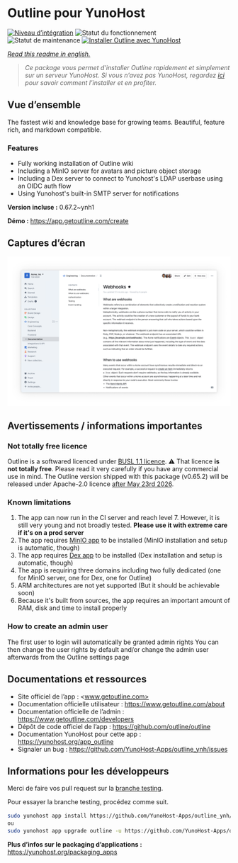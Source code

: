 <!--
N.B.: This README was automatically generated by https://github.com/YunoHost/apps/tree/master/tools/README-generator
It shall NOT be edited by hand.
-->

# Outline pour YunoHost

[![Niveau d’intégration](https://dash.yunohost.org/integration/outline.svg)](https://dash.yunohost.org/appci/app/outline) ![Statut du fonctionnement](https://ci-apps.yunohost.org/ci/badges/outline.status.svg) ![Statut de maintenance](https://ci-apps.yunohost.org/ci/badges/outline.maintain.svg)
[![Installer Outline avec YunoHost](https://install-app.yunohost.org/install-with-yunohost.svg)](https://install-app.yunohost.org/?app=outline)

*[Read this readme in english.](./README.md)*

> *Ce package vous permet d’installer Outline rapidement et simplement sur un serveur YunoHost.
Si vous n’avez pas YunoHost, regardez [ici](https://yunohost.org/#/install) pour savoir comment l’installer et en profiter.*

## Vue d’ensemble

The fastest wiki and knowledge base for growing teams. Beautiful, feature rich, and markdown compatible.

### Features

- Fully working installation of Outline wiki
- Including a MinIO server for avatars and picture object storage
- Including a Dex server to connect to Yunohost's LDAP userbase using an OIDC auth flow
- Using Yunohost's built-in SMTP server for notifications


**Version incluse :** 0.67.2~ynh1

**Démo :** https://app.getoutline.com/create

## Captures d’écran

![Capture d’écran de Outline](./doc/screenshots/outline_screenshot.png)

## Avertissements / informations importantes

### Not totally free licence
Outline is a softwared licenced under [BUSL 1.1 licence](https://spdx.org/licenses/BUSL-1.1.html). 
⚠️ That licence **is not totally free**. Please read it very carefully if you have any commercial use in mind.
The Outline version shipped with this package (v0.65.2) will be released under Apache-2.0 licence [after May 23rd 2026](https://github.com/outline/outline/blob/151c2c731a94eefdda4e62f311308e9bd4615838/LICENSE).

### Known limitations

1. The app can now run in the CI server and reach level 7. However, it is still very young and not broadly tested. **Please use it with extreme care if it's on a prod server**
2. The app requires [MinIO app](https://github.com/YunoHost-apps/minio_ynh) to be installed (MinIO installation and setup is automatic, though)
3. The app requires [Dex app](https://github.com/YunoHost-apps/dex_ynh) to be installed (Dex installation and setup is automatic, though)
4. The app is requiring three domains including two fully dedicated (one for MinIO server, one for Dex, one for Outline)
5. ARM architectures are not yet supported (But it should be achievable soon)
6. Because it's built from sources, the app requires an important amount of RAM, disk and time to install properly


### How to create an admin user

The first user to login will automatically be granted admin rights
You can then change the user rights by default and/or change the admin user afterwards from the Outline settings page

## Documentations et ressources

* Site officiel de l’app : <www.getoutline.com>
* Documentation officielle utilisateur : <https://www.getoutline.com/about>
* Documentation officielle de l’admin : <https://www.getoutline.com/developers>
* Dépôt de code officiel de l’app : <https://github.com/outline/outline>
* Documentation YunoHost pour cette app : <https://yunohost.org/app_outline>
* Signaler un bug : <https://github.com/YunoHost-Apps/outline_ynh/issues>

## Informations pour les développeurs

Merci de faire vos pull request sur la [branche testing](https://github.com/YunoHost-Apps/outline_ynh/tree/testing).

Pour essayer la branche testing, procédez comme suit.

``` bash
sudo yunohost app install https://github.com/YunoHost-Apps/outline_ynh/tree/testing --debug
ou
sudo yunohost app upgrade outline -u https://github.com/YunoHost-Apps/outline_ynh/tree/testing --debug
```

**Plus d’infos sur le packaging d’applications :** <https://yunohost.org/packaging_apps>
